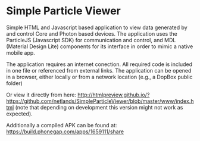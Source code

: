 # Simple Particle Viewer
Simple HTML and Javascript based application to view data generated by and control Core and Photon based devices.
The application uses the ParticleJS (Javascript SDK) for communication and control, and MDL (Material Design Lite) components for its interface in order to mimic a native mobile app.

The application requires an internet conection. All required code is included in one file or referenced from external links. The application can be opened in a browser, either locally or from a network location (e.g., a DopBox public folder)

Or view it directly from here: http://htmlpreview.github.io/?https://github.com/netlands/SimpleParticleViewer/blob/master/www/index.html (note that depending on development this version might not work as expected).

Additionally a compiled APK can be found at: https://build.phonegap.com/apps/1659111/share 

